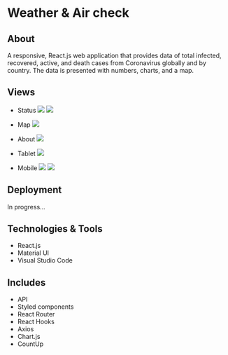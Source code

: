 # Weather & Air check

## About 

A responsive, React.js web application that provides data of total infected, recovered, active, and death cases from Coronavirus globally and by country. 
The data is presented with numbers, charts, and a map.

## Views

- Status
![](git-images/1.PNG)
![](git-images/2.PNG)

- Map
![](git-images/3.PNG) 

- About
![](git-images/4.PNG)

- Tablet
![](git-images/5.PNG)

- Mobile
![](git-images/6.PNG)
![](git-images/7.PNG)

## Deployment
In progress...

## Technologies & Tools

- React.js
- Material UI
- Visual Studio Code

## Includes

- API 
- Styled components
- React Router
- React Hooks
- Axios
- Chart.js
- CountUp

